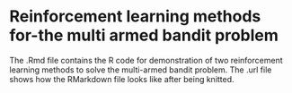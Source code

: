 # Reinforcement learning methods for-the multi armed bandit problem
The .Rmd file contains the R code for demonstration of two reinforcement learning methods to solve the multi-armed bandit problem. 
The .url file shows how the RMarkdown file looks like after being knitted.
